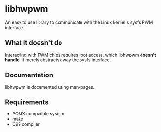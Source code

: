 # libhwpwm

An easy to use library to communicate with the Linux kernel's sysfs PWM interface.

## What it doesn't do

Interacting with PWM chips requires root access, which libhwpwm __doesn't handle__. It merely abstracts away the sysfs interface.

## Documentation

libhwpwm is documented using man-pages.

## Requirements

- POSIX compatible system
- make
- C99 compiler
